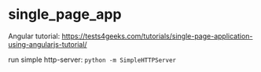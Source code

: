 # single_page_app

Angular tutorial: https://tests4geeks.com/tutorials/single-page-application-using-angularjs-tutorial/

run simple http-server: `python -m SimpleHTTPServer`
